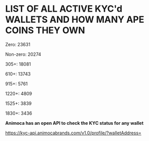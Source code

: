 # LIST OF ALL ACTIVE KYC'd WALLETS AND HOW MANY APE COINS THEY OWN

Zero: 23631

Non-zero: 20274

305+: 18081

610+: 13743

915+: 5761

1220+: 4809

1525+: 3839

1830+: 3436

**Animoca has an open API to check the KYC status for any wallet**

https://kyc-api.animocabrands.com/v1.0/profile/?walletAddress=